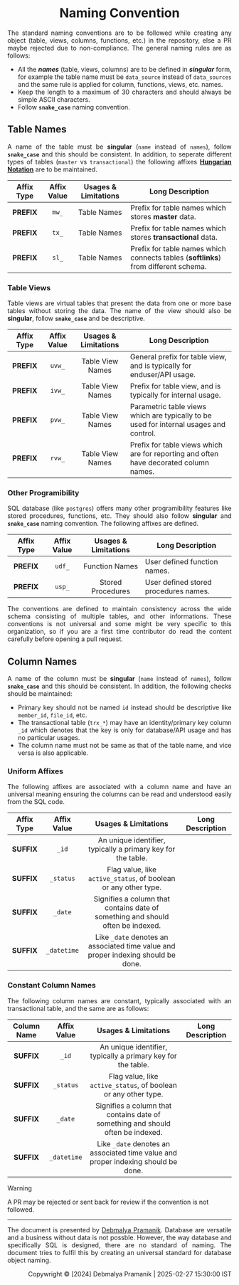 <div align = "center">

# Naming Convention

</div>

<div align = "justify">

The standard naming conventions are to be followed while creating any object (table, views, columns, functions, etc.) in the
repository, else a PR maybe rejected due to non-compliance. The general naming rules are as follows:

  * All the **_names_** (table, views, columns) are to be defined in **_singular_** form, for example the table name must 
    be `data_source` instead of `data_sources` and the same rule is applied for column, functions, views, etc. names.
  * Keep the length to a maximum of 30 characters and should always be simple ASCII characters.
  * Follow **`snake_case`** naming convention.

## Table Names

A name of the table must be **singular** (`name` instead of `names`), follow **`snake_case`** and this should be consistent.
In addition, to seperate different types of tables (`master` vs `transactional`) the following affixes
[**Hungarian Notation**](https://en.wikipedia.org/wiki/Hungarian_notation) are to be maintained.

<div align = "center">

| Affix Type | Affix Value | Usages & Limitations | Long Description |
| :---: | :---: | :---: | --- |
| **PREFIX** | `mw_` | Table Names | Prefix for table names which stores **master** data. |
| **PREFIX** | `tx_` | Table Names | Prefix for table names which stores **transactional** data. |
| **PREFIX** | `sl_` | Table Names | Prefix for table names which connects tables (**softlinks**) from different schema. |

</div>

### Table Views

Table views are virtual tables that present the data from one or more base tables without storing the data. The name of the
view should also be **singular**, follow **`snake_case`** and be descriptive.

<div align = "center">

| Affix Type | Affix Value | Usages & Limitations | Long Description |
| :---: | :---: | :---: | --- |
| **PREFIX** | `uvw_` | Table View Names | General prefix for table view, and is typically for enduser/API usage. |
| **PREFIX** | `ivw_` | Table View Names | Prefix for table view, and is typically for internal usage. |
| **PREFIX** | `pvw_` | Table View Names | Parametric table views which are typically to be used for internal usages and control. |
| **PREFIX** | `rvw_` | Table View Names | Prefix for table views which are for reporting and often have decorated column names. |

</div>

### Other Programibility

SQL database (like `postgres`) offers many other programibility features like stored procedures, functions, etc. They should also
follow **singular** and **`snake_case`** naming convention. The following affixes are defined.

<div align = "center">

| Affix Type | Affix Value | Usages & Limitations | Long Description |
| :---: | :---: | :---: | --- |
| **PREFIX** | `udf_` | Function Names | User defined function names. |
| **PREFIX** | `usp_` | Stored Procedures | User defined stored procedures names. |

</div>

The conventions are defined to maintain consistency across the wide schema consisting of multiple tables, and other informations.
These conventions is not universal and some might be very specific to this organization, so if you are a first time contributor
do read the content carefully before opening a pull request.

## Column Names

A name of the column must be **singular** (`name` instead of `names`), follow **`snake_case`** and this should be consistent.
In addition, the following checks should be maintained:

  * Primary key should not be named `id` instead should be descriptive like `member_id`, `file_id`, etc.
  * The transactional table (`trx_*`) may have an identity/primary key column `_id` which denotes that the key is only
    for database/API usage and has no particular usages.
  * The column name must not be same as that of the table name, and vice versa is also applicable.

### Uniform Affixes

The following affixes are associated with a column name and have an universal meaning ensuring the columns can be read and
understood easily from the SQL code.

<div align = "center">

| Affix Type | Affix Value | Usages & Limitations | Long Description |
| :---: | :---: | :---: | --- |
| **SUFFIX** | `_id` | An unique identifier, typically a primary key for the table. |
| **SUFFIX** | `_status` | Flag value, like `active_status`, of boolean or any other type. |
| **SUFFIX** | `_date` | Signifies a column that contains date of something and should often be indexed. |
| **SUFFIX** | `_datetime` | Like `_date` denotes an associated time value and proper indexing should be done. |

</div>

### Constant Column Names

The following column names are constant, typically associated with an transactional table, and the same are as follows:

<div align = "center">

| Column Name | Affix Value | Usages & Limitations | Long Description |
| :---: | :---: | :---: | --- |
| **SUFFIX** | `_id` | An unique identifier, typically a primary key for the table. |
| **SUFFIX** | `_status` | Flag value, like `active_status`, of boolean or any other type. |
| **SUFFIX** | `_date` | Signifies a column that contains date of something and should often be indexed. |
| **SUFFIX** | `_datetime` | Like `_date` denotes an associated time value and proper indexing should be done. |

</div>

</div>

> [!WARNING]
> A PR may be rejected or sent back for review if the convention is not followed.

---

<div align = "justify">

The document is presented by [Debmalya Pramanik](https://github.com/ZenithClown). Database are versatile and a business without
data is not possble. However, the way database and specifically SQL is designed, there are no standard of naming. The document
tries to fulfil this by creating an universal standard for database object naming.

</div>

<div align = "right">

Copywright © [2024] Debmalya Pramanik | 2025-02-27 15:30:00 IST

</div>
